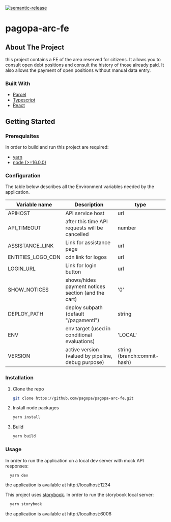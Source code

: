 [![semantic-release](https://img.shields.io/badge/semantic%20release-666666?logo=semantic-release)](https://github.com/semantic-release/semantic-release)

# pagopa-arc-fe

## About The Project

this project contains a FE of the area reserved for citizens. It allows you to consult open debt positions and consult the history of those already paid. It also allows the payment of open positions without manual data entry.

### Built With

- [Parcel](https://parceljs.org)
- [Typescript](https://www.typescriptlang.org)
- [React](https://it.legacy.reactjs.org/)

## Getting Started

### Prerequisites

In order to build and run this project are required:

- [yarn](https://yarnpkg.com/)
- [node (>=16.0.0)](https://nodejs.org/it/)

### Configuration

The table below describes all the Environment variables needed by the application.

| Variable name     | Description                                           | type                          |
| ----------------- | ----------------------------------------------------- | ----------------------------- |
| APIHOST           | API service host                                      | url                           |
| API_TIMEOUT       | after this time API requests will be cancelled        | number                        |
| ASSISTANCE_LINK   | Link for assistance page                              | url                           |
| ENTITIES_LOGO_CDN | cdn link for logos                                    | url                           |
| LOGIN_URL         | Link for login button                                 | url                           |
| SHOW_NOTICES      | shows/hides payment notices section (and the cart)    | '0'|'1'                       |
| DEPLOY_PATH       | deploy subpath (default "/pagamenti")                 | string                        |
| ENV               | env target (used in conditional evaluations)          | 'LOCAL'|'DEV'|'UAT'|'PROD'    |
| VERSION           | active version (valued by pipeline, debug purpose)    | string (branch:commit-hash)   |

### Installation

1. Clone the repo
   ```sh
   git clone https://github.com/pagopa/pagopa-arc-fe.git
   ```
2. Install node packages
   ```sh
   yarn install
   ```
3. Build
   ```sh
   yarn build
   ```

### Usage

In order to run the application on a local dev server with mock API responses:

```sh
  yarn dev
```

the application is available at http://localhost:1234

This project uses [storybook](https://storybook.js.org/).
In order to run the storybook local server:

```sh
  yarn storybook
```

the application is available at http://localhost:6006
